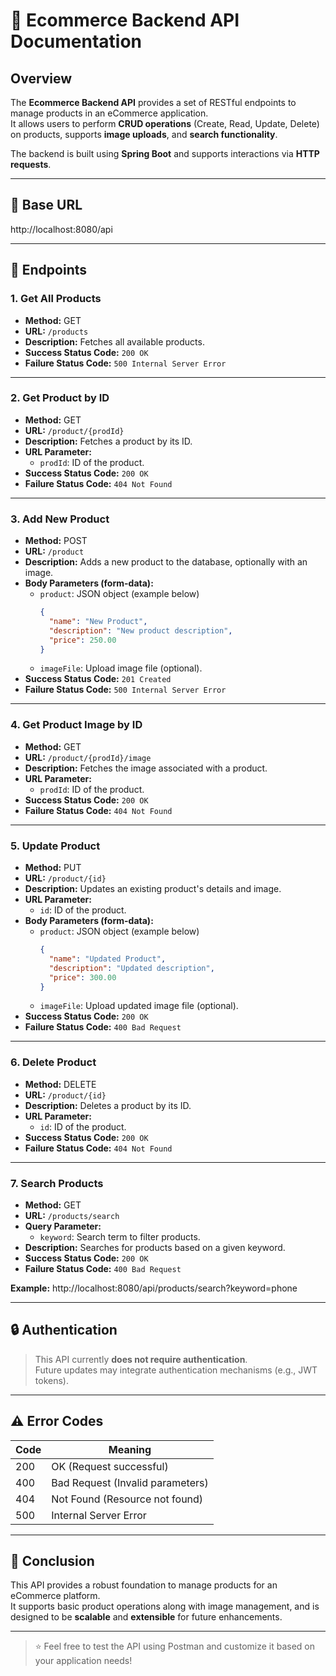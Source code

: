 # 🛒 Ecommerce Backend API Documentation

## Overview
The **Ecommerce Backend API** provides a set of RESTful endpoints to manage products in an eCommerce application.  
It allows users to perform **CRUD operations** (Create, Read, Update, Delete) on products, supports **image uploads**, and **search functionality**.

The backend is built using **Spring Boot** and supports interactions via **HTTP requests**.

---

## 📍 Base URL
http://localhost:8080/api


---

## 🚀 Endpoints

### 1. Get All Products
- **Method:** GET
- **URL:** `/products`
- **Description:** Fetches all available products.
- **Success Status Code:** `200 OK`
- **Failure Status Code:** `500 Internal Server Error`

---

### 2. Get Product by ID
- **Method:** GET
- **URL:** `/product/{prodId}`
- **Description:** Fetches a product by its ID.
- **URL Parameter:**
  - `prodId`: ID of the product.
- **Success Status Code:** `200 OK`
- **Failure Status Code:** `404 Not Found`

---

### 3. Add New Product
- **Method:** POST
- **URL:** `/product`
- **Description:** Adds a new product to the database, optionally with an image.
- **Body Parameters (form-data):**
  - `product`: JSON object (example below)
    ```json
    {
      "name": "New Product",
      "description": "New product description",
      "price": 250.00
    }
    ```
  - `imageFile`: Upload image file (optional).
- **Success Status Code:** `201 Created`
- **Failure Status Code:** `500 Internal Server Error`

---

### 4. Get Product Image by ID
- **Method:** GET
- **URL:** `/product/{prodId}/image`
- **Description:** Fetches the image associated with a product.
- **URL Parameter:**
  - `prodId`: ID of the product.
- **Success Status Code:** `200 OK`
- **Failure Status Code:** `404 Not Found`

---

### 5. Update Product
- **Method:** PUT
- **URL:** `/product/{id}`
- **Description:** Updates an existing product's details and image.
- **URL Parameter:**
  - `id`: ID of the product.
- **Body Parameters (form-data):**
  - `product`: JSON object (example below)
    ```json
    {
      "name": "Updated Product",
      "description": "Updated description",
      "price": 300.00
    }
    ```
  - `imageFile`: Upload updated image file (optional).
- **Success Status Code:** `200 OK`
- **Failure Status Code:** `400 Bad Request`

---

### 6. Delete Product
- **Method:** DELETE
- **URL:** `/product/{id}`
- **Description:** Deletes a product by its ID.
- **URL Parameter:**
  - `id`: ID of the product.
- **Success Status Code:** `200 OK`
- **Failure Status Code:** `404 Not Found`

---

### 7. Search Products
- **Method:** GET
- **URL:** `/products/search`
- **Query Parameter:**
  - `keyword`: Search term to filter products.
- **Description:** Searches for products based on a given keyword.
- **Success Status Code:** `200 OK`
- **Failure Status Code:** `400 Bad Request`

**Example:**
http://localhost:8080/api/products/search?keyword=phone


---

## 🔒 Authentication
> This API currently **does not require authentication**.  
> Future updates may integrate authentication mechanisms (e.g., JWT tokens).

---

## ⚠️ Error Codes

| Code | Meaning                        |
|----- |-------------------------------- |
| 200  | OK (Request successful)         |
| 400  | Bad Request (Invalid parameters)|
| 404  | Not Found (Resource not found)  |
| 500  | Internal Server Error           |

---

## 📢 Conclusion
This API provides a robust foundation to manage products for an eCommerce platform.  
It supports basic product operations along with image management, and is designed to be **scalable** and **extensible** for future enhancements.

---

> ⭐ Feel free to test the API using Postman and customize it based on your application needs!
